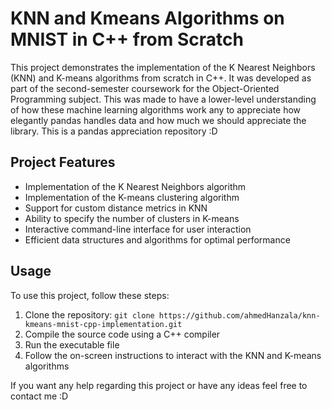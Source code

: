 <h1>KNN and Kmeans Algorithms on MNIST in C++ from Scratch</h1>

 <p>This project demonstrates the implementation of the K Nearest Neighbors (KNN) and K-means algorithms from scratch in C++. It was developed as part of the second-semester coursework for the Object-Oriented Programming subject. This was made to have a lower-level understanding of how these machine learning algorithms work any to appreciate how elegantly pandas handles data and how much we should appreciate the library. This is a pandas appreciation repository :D </p>
  
  <h2>Project Features</h2>
  <ul>
    <li>Implementation of the K Nearest Neighbors algorithm</li>
    <li>Implementation of the K-means clustering algorithm</li>
    <li>Support for custom distance metrics in KNN</li>
    <li>Ability to specify the number of clusters in K-means</li>
    <li>Interactive command-line interface for user interaction</li>
    <li>Efficient data structures and algorithms for optimal performance</li>
  </ul>
  
  <h2>Usage</h2>
  <p>To use this project, follow these steps:</p>
  <ol>
    <li>Clone the repository: <code>git clone https://github.com/ahmedHanzala/knn-kmeans-mnist-cpp-implementation.git</code></li>
    <li>Compile the source code using a C++ compiler</li>
    <li>Run the executable file</li>
    <li>Follow the on-screen instructions to interact with the KNN and K-means algorithms</li>
  </ol>
  
  <div class="repo-info">
If you want any help regarding this project or have any ideas feel free to contact me :D
  </div>
